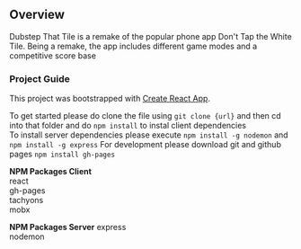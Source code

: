 ## Overview
Dubstep That Tile is a remake of the popular phone app Don't Tap the White Tile. Being a remake, the app includes different game modes and a competitive score base

### Project Guide
This project was bootstrapped with [Create React App](https://github.com/facebook/create-react-app).

To get started please do clone the file using `git clone {url}` and then cd into that folder and do `npm install` to instal client dependencies</br>
To install server dependencies please execute `npm install -g nodemon` and `npm install -g express`
For development please download git and github pages `npm install gh-pages`

<b>NPM Packages Client</b></br>
react<br/>
gh-pages<br/>
tachyons<br/>
mobx</br>

<b>NPM Packages Server</b>
express<br />
nodemon<br />

